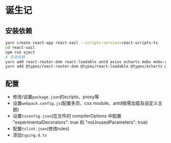 # 诞生记

## 安装依赖
```bash
yarn create react-app react-sail --scripts-version=react-scripts-ts
cd react-sail
npm run eject
# 安装依赖
yarn add react-router-dom react-loadable antd axios echarts mobx mobx-react history lodash -S
yarn add @types/react-router-dom @types/react-loadable @types/echarts @types/lodash less-vars-to-js less less-loader ts-import-plugin mobx-react-devtools cross-env -D
```

## 配置
+ 修改/设置`package.json`的scripts、proxy等
+ 设置`webpack.config.js`(配置多页、css module、antd按需加载及自定义主题)
+ 设置`tsconfig.json`(在文件的 compilerOptions 中配置 "experimentalDecorators": true 和 "noUnusedParameters": true)
+ 配置`tslint.json`(修改rules)
+ 添加`typing.d.ts`